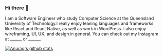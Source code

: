 ### Hi there 👋

I am a Software Engineer who study Computer Science at the Queensland University of Technology.I really enjoy leaning languages and frameworks like React and React Native, as well as work in WordPress.
I also enjoy wireframing, UI, UX, and design in general. You can check out my Instagram at ______ or ______. 


[![Anurag's github stats](https://github-readme-stats.vercel.app/api?username=Thinkteam20)](https://github.com/anuraghazra/github-readme-stats)
